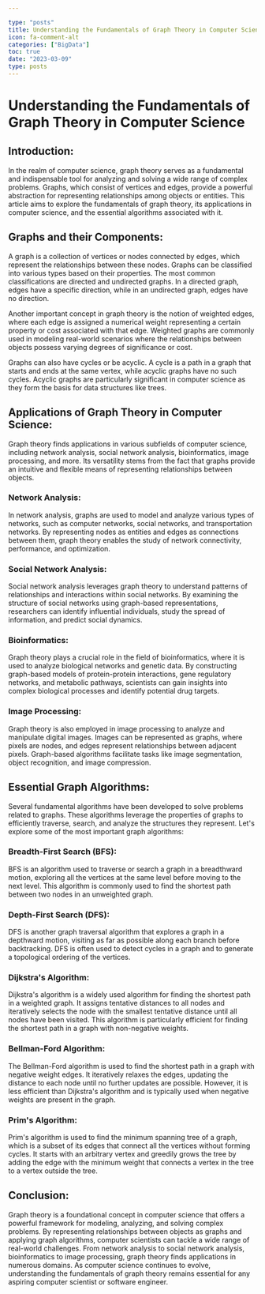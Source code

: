 ```yaml
---

type: "posts"
title: Understanding the Fundamentals of Graph Theory in Computer Science
icon: fa-comment-alt
categories: ["BigData"]
toc: true
date: "2023-03-09"
type: posts
---
```





# Understanding the Fundamentals of Graph Theory in Computer Science

## Introduction:
In the realm of computer science, graph theory serves as a fundamental and indispensable tool for analyzing and solving a wide range of complex problems. Graphs, which consist of vertices and edges, provide a powerful abstraction for representing relationships among objects or entities. This article aims to explore the fundamentals of graph theory, its applications in computer science, and the essential algorithms associated with it.

## Graphs and their Components:
A graph is a collection of vertices or nodes connected by edges, which represent the relationships between these nodes. Graphs can be classified into various types based on their properties. The most common classifications are directed and undirected graphs. In a directed graph, edges have a specific direction, while in an undirected graph, edges have no direction.

Another important concept in graph theory is the notion of weighted edges, where each edge is assigned a numerical weight representing a certain property or cost associated with that edge. Weighted graphs are commonly used in modeling real-world scenarios where the relationships between objects possess varying degrees of significance or cost.

Graphs can also have cycles or be acyclic. A cycle is a path in a graph that starts and ends at the same vertex, while acyclic graphs have no such cycles. Acyclic graphs are particularly significant in computer science as they form the basis for data structures like trees.

## Applications of Graph Theory in Computer Science:
Graph theory finds applications in various subfields of computer science, including network analysis, social network analysis, bioinformatics, image processing, and more. Its versatility stems from the fact that graphs provide an intuitive and flexible means of representing relationships between objects.

### Network Analysis:
In network analysis, graphs are used to model and analyze various types of networks, such as computer networks, social networks, and transportation networks. By representing nodes as entities and edges as connections between them, graph theory enables the study of network connectivity, performance, and optimization.

### Social Network Analysis:
Social network analysis leverages graph theory to understand patterns of relationships and interactions within social networks. By examining the structure of social networks using graph-based representations, researchers can identify influential individuals, study the spread of information, and predict social dynamics.

### Bioinformatics:
Graph theory plays a crucial role in the field of bioinformatics, where it is used to analyze biological networks and genetic data. By constructing graph-based models of protein-protein interactions, gene regulatory networks, and metabolic pathways, scientists can gain insights into complex biological processes and identify potential drug targets.

### Image Processing:
Graph theory is also employed in image processing to analyze and manipulate digital images. Images can be represented as graphs, where pixels are nodes, and edges represent relationships between adjacent pixels. Graph-based algorithms facilitate tasks like image segmentation, object recognition, and image compression.

## Essential Graph Algorithms:
Several fundamental algorithms have been developed to solve problems related to graphs. These algorithms leverage the properties of graphs to efficiently traverse, search, and analyze the structures they represent. Let's explore some of the most important graph algorithms:

### Breadth-First Search (BFS):
BFS is an algorithm used to traverse or search a graph in a breadthward motion, exploring all the vertices at the same level before moving to the next level. This algorithm is commonly used to find the shortest path between two nodes in an unweighted graph.

### Depth-First Search (DFS):
DFS is another graph traversal algorithm that explores a graph in a depthward motion, visiting as far as possible along each branch before backtracking. DFS is often used to detect cycles in a graph and to generate a topological ordering of the vertices.

### Dijkstra's Algorithm:
Dijkstra's algorithm is a widely used algorithm for finding the shortest path in a weighted graph. It assigns tentative distances to all nodes and iteratively selects the node with the smallest tentative distance until all nodes have been visited. This algorithm is particularly efficient for finding the shortest path in a graph with non-negative weights.

### Bellman-Ford Algorithm:
The Bellman-Ford algorithm is used to find the shortest path in a graph with negative weight edges. It iteratively relaxes the edges, updating the distance to each node until no further updates are possible. However, it is less efficient than Dijkstra's algorithm and is typically used when negative weights are present in the graph.

### Prim's Algorithm:
Prim's algorithm is used to find the minimum spanning tree of a graph, which is a subset of its edges that connect all the vertices without forming cycles. It starts with an arbitrary vertex and greedily grows the tree by adding the edge with the minimum weight that connects a vertex in the tree to a vertex outside the tree.

## Conclusion:
Graph theory is a foundational concept in computer science that offers a powerful framework for modeling, analyzing, and solving complex problems. By representing relationships between objects as graphs and applying graph algorithms, computer scientists can tackle a wide range of real-world challenges. From network analysis to social network analysis, bioinformatics to image processing, graph theory finds applications in numerous domains. As computer science continues to evolve, understanding the fundamentals of graph theory remains essential for any aspiring computer scientist or software engineer.